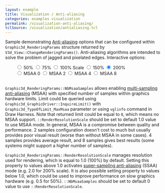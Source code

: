 ```yaml
---
layout: example
title: Visualization / Anti-aliasing
categories: examples visualization
permalink: /visualization-anti-aliasing/
tclSource: /visualization/antialiasing.tcl
---
```


Sample demonstrating [Anti-aliasing](https://en.wikipedia.org/wiki/Spatial_anti-aliasing) options that can be configured within `Graphic3d_RenderingParams` structure returned by `V3d_View::ChangeRenderingParams()`.
Anti-aliasing algorithms are intended to solve the problem of jagged and pixelated edges. Interactive options:

<div class="btn-group" data-toggle="buttons" style="margin-left: 35px">
  <label class="btn btn-primary">
    <input type="radio" name="options" id="occScale50"> 50%
  </label>
  <label class="btn btn-primary">
    <input type="radio" name="options" id="occScale75"> 75%
  </label>
  <label class="btn btn-primary">
    <input type="radio" name="options" id="occScale100"> 100% Scale
  </label>
  <label class="btn btn-primary">
    <input type="radio" name="options" id="occScale150"> 150%
  </label>
  <label class="btn btn-primary active">
    <input type="radio" name="options" id="occScale200" checked> 200%
  </label>
  <br>
  <label class="btn btn-primary">
    <input type="radio" name="options" id="occMsaa0"> MSAA 0
  </label>
  <label class="btn btn-primary">
    <input type="radio" name="options" id="occMsaa2"> MSAA 2
  </label>
  <label class="btn btn-primary">
    <input type="radio" name="options" id="occMsaa4"> MSAA 4
  </label>
  <label class="btn btn-primary">
    <input type="radio" name="options" id="occMsaa8"> MSAA 8
  </label>
</div>
<br>

`Graphic3d_RenderingParams::NbMsaaSamples` allows enabling [multi-sampling anti-aliasing](https://en.wikipedia.org/wiki/Multisample_anti-aliasing) (MSAA) with specified number of samples within graphics hardware limits.
Limit could be queried using `Graphic3d_GraphicDriver::InquireLimit()` with `Graphic3d_TypeOfLimit_MaxMsaa` parameter or using `vglinfo` command in Draw Harness.
Note that returned limit could be equal to `0`, which means no MSAA support.
`::RenderResolutionScale` should be set to default 1.0 value to use MSAA mode.
In general, MSAA is a compromise between quality and performance.
2 samples configuration doesn't cost to much but usually provides poor visual result (worse than without MSAA in some cases).
4 samples provides average result, and 8 samples gives best results (some systems might support a higher number of samples).

`Graphic3d_RenderingParams::RenderResolutionScale` manages resolution used for rendering, which is equal to 1.0 (100%) by default.
Setting this property to values above 1.0 activates [super-sampling anti-aliasing](https://en.wikipedia.org/wiki/Supersampling) (SSAA) mode (e.g. 2.0 for 200% scale).
It is also possible setting property to values below 1.0, which could be used to improve performance on slow graphics hardware (e.g. 0.5 for 50%).
`::NbMsaaSamples` should be set to default 0 value to use `::RenderResolutionScale`.

<br>

<script>
document.getElementById ("occScale50").onchange = function()
{
  if (this.checked) { DRAWEXE.terminalPasteScript ("vrenderparams -rendScale 0.50 -msaa 0"); }
}
document.getElementById ("occScale75").onchange = function()
{
  if (this.checked) { DRAWEXE.terminalPasteScript ("vrenderparams -rendScale 0.75 -msaa 0"); }
}
document.getElementById ("occScale100").onchange = function()
{
  if (this.checked) { DRAWEXE.terminalPasteScript ("vrenderparams -rendScale 1.00 -msaa 0"); }
}
document.getElementById ("occScale150").onchange = function()
{
  if (this.checked) { DRAWEXE.terminalPasteScript ("vrenderparams -rendScale 1.50 -msaa 0"); }
}
document.getElementById ("occScale200").onchange = function()
{
  if (this.checked) { DRAWEXE.terminalPasteScript ("vrenderparams -rendScale 2.00 -msaa 0"); }
}
document.getElementById ("occMsaa0").onchange = function()
{
  if (this.checked) { DRAWEXE.terminalPasteScript ("vrenderparams -rendScale 1.00 -msaa 0"); }
}
document.getElementById ("occMsaa2").onchange = function()
{
  if (this.checked) { DRAWEXE.terminalPasteScript ("vrenderparams -rendScale 1.00 -msaa 2"); }
}
document.getElementById ("occMsaa4").onchange = function()
{
  if (this.checked) { DRAWEXE.terminalPasteScript ("vrenderparams -rendScale 1.00 -msaa 4"); }
}
document.getElementById ("occMsaa8").onchange = function()
{
  if (this.checked) { DRAWEXE.terminalPasteScript ("vrenderparams -rendScale 1.00 -msaa 8"); }
}
</script>
